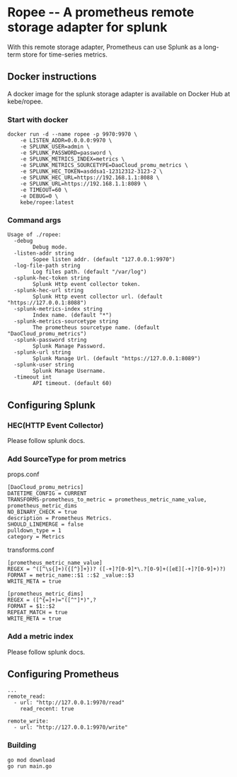 # Ropee -- A prometheus remote storage adapter for splunk

With this remote storage adapter, Prometheus can use Splunk as a long-term store for time-series metrics.


## Docker instructions

A docker image for the splunk storage adapter is available on Docker Hub at kebe/ropee.

### Start with docker

```
docker run -d --name ropee -p 9970:9970 \
    -e LISTEN_ADDR=0.0.0.0:9970 \
    -e SPLUNK_USER=admin \
    -e SPLUNK_PASSWORD=password \
    -e SPLUNK_METRICS_INDEX=metrics \
    -e SPLUNK_METRICS_SOURCETYPE=DaoCloud_promu_metrics \
    -e SPLUNK_HEC_TOKEN=asddsa1-12312312-3123-2 \
    -e SPLUNK_HEC_URL=https://192.168.1.1:8088 \
    -e SPLUNK_URL=https://192.168.1.1:8089 \
    -e TIMEOUT=60 \
    -e DEBUG=0 \
    kebe/ropee:latest
```

### Command args
```
Usage of ./ropee:
  -debug
    	Debug mode.
  -listen-addr string
    	Sopee listen addr. (default "127.0.0.1:9970")
  -log-file-path string
    	Log files path. (default "/var/log")
  -splunk-hec-token string
    	Splunk Http event collector token.
  -splunk-hec-url string
    	Splunk Http event collector url. (default "https://127.0.0.1:8088")
  -splunk-metrics-index string
    	Index name. (default "*")
  -splunk-metrics-sourcetype string
    	The prometheus sourcetype name. (default "DaoCloud_promu_metrics")
  -splunk-password string
    	Splunk Manage Password.
  -splunk-url string
    	Splunk Manage Url. (default "https://127.0.0.1:8089")
  -splunk-user string
    	Splunk Manage Username.
  -timeout int
    	API timeout. (default 60)
```

## Configuring Splunk

### HEC(HTTP Event Collector)
Please follow splunk docs.

### Add SourceType for prom metrics

props.conf

```
[DaoCloud_promu_metrics]
DATETIME_CONFIG = CURRENT
TRANSFORMS-prometheus_to_metric = prometheus_metric_name_value, prometheus_metric_dims
NO_BINARY_CHECK = true
description = Prometheus Metrics.
SHOULD_LINEMERGE = false
pulldown_type = 1
category = Metrics
```

transforms.conf
```
[prometheus_metric_name_value]
REGEX = ^([^\s{]+)({[^}]+})? ([-+]?[0-9]*\.?[0-9]+([eE][-+]?[0-9]+)?)
FORMAT = metric_name::$1 ::$2 _value::$3
WRITE_META = true

[prometheus_metric_dims]
REGEX = ([^{=]+)="([^"]*)",?
FORMAT = $1::$2
REPEAT_MATCH = true
WRITE_META = true
```

### Add a metric index
Please follow splunk docs.


## Configuring Prometheus

```
...
remote_read:
  - url: "http://127.0.0.1:9970/read"
    read_recent: true

remote_write:
  - url: "http://127.0.0.1:9970/write"

```

### Building

```
go mod download
go run main.go
```
